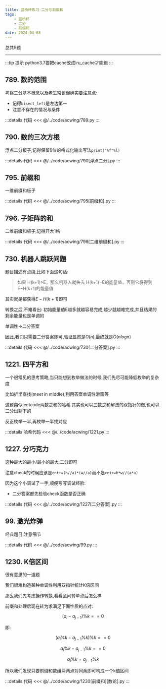 ```yaml
---
title: 蓝桥杯练习-二分与前缀和
tags:
    - 蓝桥杯
    - 二分
    - 前缀和
date: 2024-04-08
---
```


总共9题

---

:::tip 提示
python3.7要把cache改成lru_cache才能跑
:::

## 789. 数的范围

考察二分基本概念以及老生常谈但确实要注意点:
- 记得`bisect_left`是左边第一
- 注意不存在的情况与条件

:::details 代码
<<< @/../code/acwing/789.py
:::


## 790. 数的三次方根

浮点二分板子,记得保留6位的格式化输出写法`print("%f"%l)`

:::details 代码
<<< @/../code/acwing/790[浮点二分].py
:::

## 795. 前缀和

一维前缀和板子

:::details 代码
<<< @/../code/acwing/795[前缀和].py
:::

## 796. 子矩阵的和

二维前缀和板子,记得开大1格

:::details 代码
<<< @/../code/acwing/796[二维前缀和].py
:::

## 730. 机器人跳跃问题

题目描述有点绕,比如下面这句话: 

> 如果 H(k+1)>E，那么机器人就失去 H(k+1)−E的能量值，否则它将得到 E−H(k+1)的能量值

其实就是都获得$E−H(k+1)$即可

转换之后,不难看出: 初始能量值E越多就越容易完成,越少就越难完成,并且结果的剩余能量也是单调的

单调性->二分答案

因此,我们只需要二分答案即可,验证显然是$O(n)$,最终就是$O(nlogn)$

:::details 代码
<<< @/../code/acwing/730[二分答案].py
:::

## 1221. 四平方和

一个很常见的思考策略,当只能想到枚举做法的时候,我们先尽可能降低枚举的复杂度

比如折半查找(meet in middle),利用答案单调性滑窗等  

这题类似leetcode两数之和的哈希,其实也可以三数之和解法的双指针的做,也可以二分出剩下的

反正枚举一半,再枚举一半找对应

:::details 哈希代码
<<< @/../code/acwing/1221.py
:::

## 1227. 分巧克力

这种最大的最小/最小的最大,二分即可

注意check的时候应该是`cnt+=(h//a)*(w//a)`而不是`cnt+=h*w//(a*a)`

因为这个小调试了一手,顺便写写调试经验:

- 二分答案都先检验check函数是否正确

:::details 代码
<<< @/../code/acwing/1227[二分答案].py
:::


## 99. 激光炸弹


经典题目,注意细节

:::details 代码
<<< @/../code/acwing/99.py
:::

## 1230. K倍区间

很有意思的一道题

我们很难构造某种单调性利用双指针统计K倍区间

那么我们先考虑操作转换,看看区间转单点后怎么样

前缀和处理后现在转为求满足下面性质的点对:

$$(a_i-a_{j-1})\%k==0$$

即: 

$$(a_i\%k-a_{j-1}\%k)\%k==0$$

$$a_i\%k-a_{j-1}\%k==0$$

$$a_i\%k=a_{j-1}\%k$$

所以我们发现只要前缀和数组两两点对同余即可构成一个k倍区间


:::details 代码
<<< @/../code/acwing/1230[前缀和][数论].py
:::
